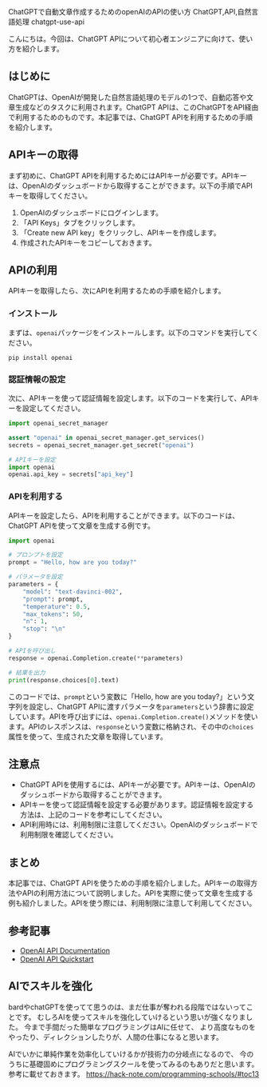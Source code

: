 ChatGPTで自動文章作成するためのopenAIのAPIの使い方
ChatGPT,API,自然言語処理
chatgpt-use-api

こんにちは。今回は、ChatGPT APIについて初心者エンジニアに向けて、使い方を紹介します。

## はじめに

ChatGPTは、OpenAIが開発した自然言語処理のモデルの1つで、自動応答や文章生成などのタスクに利用されます。ChatGPT APIは、このChatGPTをAPI経由で利用するためのものです。本記事では、ChatGPT APIを利用するための手順を紹介します。

## APIキーの取得

まず初めに、ChatGPT APIを利用するためにはAPIキーが必要です。APIキーは、OpenAIのダッシュボードから取得することができます。以下の手順でAPIキーを取得してください。

1. OpenAIのダッシュボードにログインします。
2. 「API Keys」タブをクリックします。
3. 「Create new API key」をクリックし、APIキーを作成します。
4. 作成されたAPIキーをコピーしておきます。

## APIの利用

APIキーを取得したら、次にAPIを利用するための手順を紹介します。

### インストール

まずは、`openai`パッケージをインストールします。以下のコマンドを実行してください。

```
pip install openai
```

### 認証情報の設定

次に、APIキーを使って認証情報を設定します。以下のコードを実行して、APIキーを設定してください。

```python
import openai_secret_manager

assert "openai" in openai_secret_manager.get_services()
secrets = openai_secret_manager.get_secret("openai")

# APIキーを設定
import openai
openai.api_key = secrets["api_key"]
```

### APIを利用する

APIキーを設定したら、APIを利用することができます。以下のコードは、ChatGPT APIを使って文章を生成する例です。

```python
import openai

# プロンプトを設定
prompt = "Hello, how are you today?"

# パラメータを設定
parameters = {
    "model": "text-davinci-002",
    "prompt": prompt,
    "temperature": 0.5,
    "max_tokens": 50,
    "n": 1,
    "stop": "\n"
}

# APIを呼び出し
response = openai.Completion.create(**parameters)

# 結果を出力
print(response.choices[0].text)
```

このコードでは、`prompt`という変数に「Hello, how are you today?」という文字列を設定し、ChatGPT APIに渡すパラメータを`parameters`という辞書に設定しています。APIを呼び出すには、`openai.Completion.create()`メソッドを使います。APIのレスポンスは、`response`という変数に格納され、その中の`choices`属性を使って、生成された文章を取得しています。

## 注意点

- ChatGPT APIを使用するには、APIキーが必要です。APIキーは、OpenAIのダッシュボードから取得することができます。
- APIキーを使って認証情報を設定する必要があります。認証情報を設定する方法は、上記のコードを参考にしてください。
- API利用時には、利用制限に注意してください。OpenAIのダッシュボードで利用制限を確認してください。

## まとめ

本記事では、ChatGPT APIを使うための手順を紹介しました。APIキーの取得方法やAPIの利用方法について説明しました。APIを実際に使って文章を生成する例も紹介しました。APIを使う際には、利用制限に注意して利用してください。

## 参考記事

- [OpenAI API Documentation](https://beta.openai.com/docs/)
- [OpenAI API Quickstart](https://beta.openai.com/docs/quickstart)

## AIでスキルを強化
bardやchatGPTを使ってて思うのは、まだ仕事が奪われる段階ではないってことです。
むしろAIを使ってスキルを強化していけるという思いが強くなりました。
今まで手間だった簡単なプログラミングはAIに任せて、
より高度なものをやったり、ディレクションしたりが、人間の仕事になると思います。

AIでいかに単純作業を効率化していけるかが技術力の分岐点になるので、
今のうちに基礎固めにプログラミングスクールを使ってみるのもありだと思います。
参考に載せておきます。
https://hack-note.com/programming-schools/#toc13


